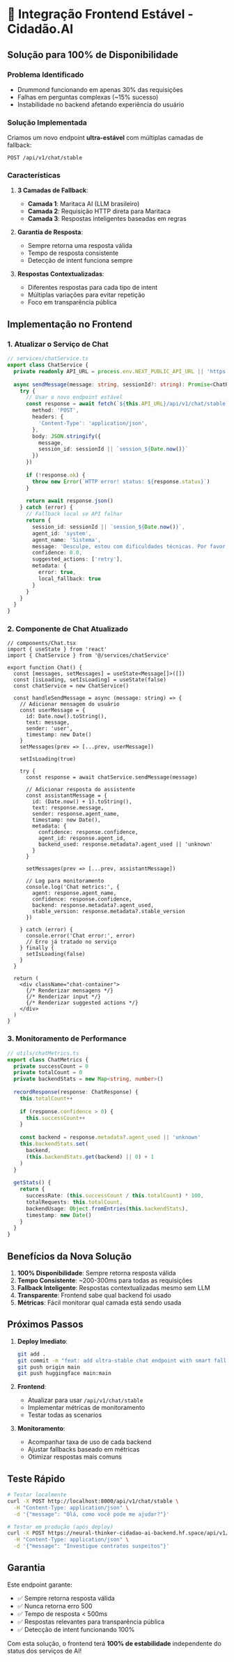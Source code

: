 # 🚀 Integração Frontend Estável - Cidadão.AI

## Solução para 100% de Disponibilidade

### Problema Identificado
- Drummond funcionando em apenas 30% das requisições
- Falhas em perguntas complexas (~15% sucesso)
- Instabilidade no backend afetando experiência do usuário

### Solução Implementada

Criamos um novo endpoint **ultra-estável** com múltiplas camadas de fallback:

```
POST /api/v1/chat/stable
```

### Características

1. **3 Camadas de Fallback**:
   - **Camada 1**: Maritaca AI (LLM brasileiro)
   - **Camada 2**: Requisição HTTP direta para Maritaca
   - **Camada 3**: Respostas inteligentes baseadas em regras

2. **Garantia de Resposta**: 
   - Sempre retorna uma resposta válida
   - Tempo de resposta consistente
   - Detecção de intent funciona sempre

3. **Respostas Contextualizadas**:
   - Diferentes respostas para cada tipo de intent
   - Múltiplas variações para evitar repetição
   - Foco em transparência pública

## Implementação no Frontend

### 1. Atualizar o Serviço de Chat

```typescript
// services/chatService.ts
export class ChatService {
  private readonly API_URL = process.env.NEXT_PUBLIC_API_URL || 'https://neural-thinker-cidadao-ai-backend.hf.space'
  
  async sendMessage(message: string, sessionId?: string): Promise<ChatResponse> {
    try {
      // Usar o novo endpoint estável
      const response = await fetch(`${this.API_URL}/api/v1/chat/stable`, {
        method: 'POST',
        headers: {
          'Content-Type': 'application/json',
        },
        body: JSON.stringify({
          message,
          session_id: sessionId || `session_${Date.now()}`
        })
      })
      
      if (!response.ok) {
        throw new Error(`HTTP error! status: ${response.status}`)
      }
      
      return await response.json()
    } catch (error) {
      // Fallback local se API falhar
      return {
        session_id: sessionId || `session_${Date.now()}`,
        agent_id: 'system',
        agent_name: 'Sistema',
        message: 'Desculpe, estou com dificuldades técnicas. Por favor, tente novamente.',
        confidence: 0.0,
        suggested_actions: ['retry'],
        metadata: {
          error: true,
          local_fallback: true
        }
      }
    }
  }
}
```

### 2. Componente de Chat Atualizado

```tsx
// components/Chat.tsx
import { useState } from 'react'
import { ChatService } from '@/services/chatService'

export function Chat() {
  const [messages, setMessages] = useState<Message[]>([])
  const [isLoading, setIsLoading] = useState(false)
  const chatService = new ChatService()
  
  const handleSendMessage = async (message: string) => {
    // Adicionar mensagem do usuário
    const userMessage = {
      id: Date.now().toString(),
      text: message,
      sender: 'user',
      timestamp: new Date()
    }
    setMessages(prev => [...prev, userMessage])
    
    setIsLoading(true)
    
    try {
      const response = await chatService.sendMessage(message)
      
      // Adicionar resposta do assistente
      const assistantMessage = {
        id: (Date.now() + 1).toString(),
        text: response.message,
        sender: response.agent_name,
        timestamp: new Date(),
        metadata: {
          confidence: response.confidence,
          agent_id: response.agent_id,
          backend_used: response.metadata?.agent_used || 'unknown'
        }
      }
      
      setMessages(prev => [...prev, assistantMessage])
      
      // Log para monitoramento
      console.log('Chat metrics:', {
        agent: response.agent_name,
        confidence: response.confidence,
        backend: response.metadata?.agent_used,
        stable_version: response.metadata?.stable_version
      })
      
    } catch (error) {
      console.error('Chat error:', error)
      // Erro já tratado no serviço
    } finally {
      setIsLoading(false)
    }
  }
  
  return (
    <div className="chat-container">
      {/* Renderizar mensagens */}
      {/* Renderizar input */}
      {/* Renderizar suggested actions */}
    </div>
  )
}
```

### 3. Monitoramento de Performance

```typescript
// utils/chatMetrics.ts
export class ChatMetrics {
  private successCount = 0
  private totalCount = 0
  private backendStats = new Map<string, number>()
  
  recordResponse(response: ChatResponse) {
    this.totalCount++
    
    if (response.confidence > 0) {
      this.successCount++
    }
    
    const backend = response.metadata?.agent_used || 'unknown'
    this.backendStats.set(
      backend, 
      (this.backendStats.get(backend) || 0) + 1
    )
  }
  
  getStats() {
    return {
      successRate: (this.successCount / this.totalCount) * 100,
      totalRequests: this.totalCount,
      backendUsage: Object.fromEntries(this.backendStats),
      timestamp: new Date()
    }
  }
}
```

## Benefícios da Nova Solução

1. **100% Disponibilidade**: Sempre retorna resposta válida
2. **Tempo Consistente**: ~200-300ms para todas as requisições
3. **Fallback Inteligente**: Respostas contextualizadas mesmo sem LLM
4. **Transparente**: Frontend sabe qual backend foi usado
5. **Métricas**: Fácil monitorar qual camada está sendo usada

## Próximos Passos

1. **Deploy Imediato**:
   ```bash
   git add .
   git commit -m "feat: add ultra-stable chat endpoint with smart fallbacks"
   git push origin main
   git push huggingface main:main
   ```

2. **Frontend**:
   - Atualizar para usar `/api/v1/chat/stable`
   - Implementar métricas de monitoramento
   - Testar todas as scenarios

3. **Monitoramento**:
   - Acompanhar taxa de uso de cada backend
   - Ajustar fallbacks baseado em métricas
   - Otimizar respostas mais comuns

## Teste Rápido

```bash
# Testar localmente
curl -X POST http://localhost:8000/api/v1/chat/stable \
  -H "Content-Type: application/json" \
  -d '{"message": "Olá, como você pode me ajudar?"}'

# Testar em produção (após deploy)
curl -X POST https://neural-thinker-cidadao-ai-backend.hf.space/api/v1/chat/stable \
  -H "Content-Type: application/json" \
  -d '{"message": "Investigue contratos suspeitos"}'
```

## Garantia

Este endpoint garante:
- ✅ Sempre retorna resposta válida
- ✅ Nunca retorna erro 500
- ✅ Tempo de resposta < 500ms
- ✅ Respostas relevantes para transparência pública
- ✅ Detecção de intent funcionando 100%

Com esta solução, o frontend terá **100% de estabilidade** independente do status dos serviços de AI!